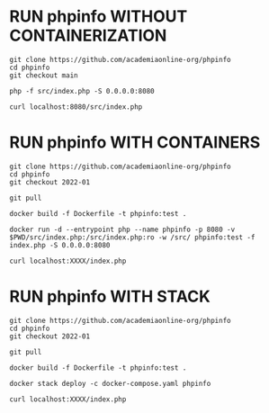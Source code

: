# RUN phpinfo WITHOUT CONTAINERIZATION

```
git clone https://github.com/academiaonline-org/phpinfo
cd phpinfo
git checkout main
```
```
php -f src/index.php -S 0.0.0.0:8080
```
```
curl localhost:8080/src/index.php
```

# RUN phpinfo WITH CONTAINERS

```
git clone https://github.com/academiaonline-org/phpinfo
cd phpinfo
git checkout 2022-01
```
```
git pull
```
```
docker build -f Dockerfile -t phpinfo:test .
```
```
docker run -d --entrypoint php --name phpinfo -p 8080 -v $PWD/src/index.php:/src/index.php:ro -w /src/ phpinfo:test -f index.php -S 0.0.0.0:8080
```
```
curl localhost:XXXX/index.php
```

# RUN phpinfo WITH STACK

```
git clone https://github.com/academiaonline-org/phpinfo
cd phpinfo
git checkout 2022-01
```
```
git pull
```
```
docker build -f Dockerfile -t phpinfo:test .
```
```
docker stack deploy -c docker-compose.yaml phpinfo
```
```
curl localhost:XXXX/index.php
```

